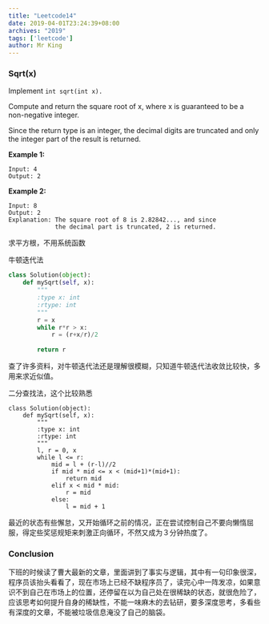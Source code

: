 ```yaml
---
title: "Leetcode14"
date: 2019-04-01T23:24:39+08:00
archives: "2019"
tags: ['leetcode']
author: Mr King
---
```


### Sqrt(x)

Implement `int sqrt(int x).`

Compute and return the square root of x, where x is guaranteed to be a non-negative integer.

Since the return type is an integer, the decimal digits are truncated and only the integer part of the result is returned.

**Example 1:**

```
Input: 4
Output: 2
```

**Example 2:**

```
Input: 8
Output: 2
Explanation: The square root of 8 is 2.82842..., and since 
             the decimal part is truncated, 2 is returned.
```

求平方根，不用系统函数

牛顿迭代法

```python
class Solution(object):
    def mySqrt(self, x):
        """
        :type x: int
        :rtype: int
        """
        r = x
        while r*r > x:
            r = (r+x/r)/2
        
        return r
```

查了许多资料，对牛顿迭代法还是理解很模糊，只知道牛顿迭代法收敛比较快，多用来求近似值。

二分查找法，这个比较熟悉

```
class Solution(object):
    def mySqrt(self, x):
        """
        :type x: int
        :rtype: int
        """
        l, r = 0, x
        while l <= r:
            mid = l + (r-l)//2
            if mid * mid <= x < (mid+1)*(mid+1):
                return mid
            elif x < mid * mid:
                r = mid
            else:
                l = mid + 1
```

最近的状态有些懈怠，又开始循环之前的情况，正在尝试控制自己不要向懒惰屈服，得定些奖惩规矩来刺激正向循环，不然又成为３分钟热度了。

### Conclusion

下班的时候读了曹大最新的文章，里面讲到了事实与逻辑，其中有一句印象很深，程序员该抬头看看了，现在市场上已经不缺程序员了，读完心中一阵发凉，如果意识不到自己在市场上的位置，还停留在以为自己处在很稀缺的状态，就很危险了，应该思考如何提升自身的稀缺性，不能一味麻木的去钻研，要多深度思考，多看些有深度的文章，不能被垃圾信息淹没了自己的脑袋。
